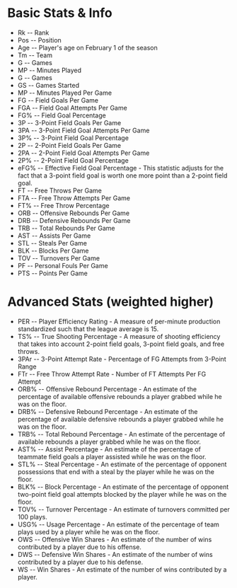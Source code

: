 # Basic Stats & Info	
* Rk -- Rank	
* Pos -- Position	
* Age -- Player's age on February 1 of the season	
* Tm -- Team
* G -- Games	
* MP -- Minutes Played	
* G -- Games	
* GS -- Games Started	
* MP -- Minutes Played Per Game	
* FG -- Field Goals Per Game	
* FGA -- Field Goal Attempts Per Game	
* FG% -- Field Goal Percentage	
* 3P -- 3-Point Field Goals Per Game	
* 3PA -- 3-Point Field Goal Attempts Per Game	
* 3P% -- 3-Point Field Goal Percentage	
* 2P -- 2-Point Field Goals Per Game	
* 2PA -- 2-Point Field Goal Attempts Per Game	
* 2P% -- 2-Point Field Goal Percentage	
* eFG% -- Effective Field Goal Percentage	- This statistic adjusts for the fact that a 3-point field goal is worth one more point than a 2-point field goal.
* FT -- Free Throws Per Game	
* FTA -- Free Throw Attempts Per Game	
* FT% -- Free Throw Percentage	
* ORB -- Offensive Rebounds Per Game	
* DRB -- Defensive Rebounds Per Game	
* TRB -- Total Rebounds Per Game	
* AST -- Assists Per Game	
* STL -- Steals Per Game	
* BLK -- Blocks Per Game	
* TOV -- Turnovers Per Game	
* PF -- Personal Fouls Per Game	
* PTS -- Points Per Game	
	
# Advanced Stats (weighted higher)
* PER -- Player Efficiency Rating -	A measure of per-minute production standardized such that the league average is 15.
* TS% -- True Shooting Percentage -	A measure of shooting efficiency that takes into account 2-point field goals, 3-point field goals, and free throws.
* 3PAr -- 3-Point Attempt Rate - Percentage of FG Attempts from 3-Point Range
* FTr -- Free Throw Attempt Rate -	Number of FT Attempts Per FG Attempt
* ORB% -- Offensive Rebound Percentage -	An estimate of the percentage of available offensive rebounds a player grabbed while he was on the floor.
* DRB% -- Defensive Rebound Percentage -	An estimate of the percentage of available defensive rebounds a player grabbed while he was on the floor.
* TRB% -- Total Rebound Percentage -	An estimate of the percentage of available rebounds a player grabbed while he was on the floor.
* AST% -- Assist Percentage -	An estimate of the percentage of teammate field goals a player assisted while he was on the floor.
* STL% -- Steal Percentage -	An estimate of the percentage of opponent possessions that end with a steal by the player while he was on the floor.
* BLK% -- Block Percentage -	An estimate of the percentage of opponent two-point field goal attempts blocked by the player while he was on the floor.
* TOV% -- Turnover Percentage -	An estimate of turnovers committed per 100 plays.
* USG% -- Usage Percentage -	An estimate of the percentage of team plays used by a player while he was on the floor.
* OWS -- Offensive Win Shares -	An estimate of the number of wins contributed by a player due to his offense.
* DWS -- Defensive Win Shares -	An estimate of the number of wins contributed by a player due to his defense.
* WS -- Win Shares -	An estimate of the number of wins contributed by a player.
